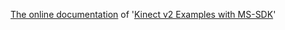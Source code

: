 [The online documentation](https://github.com/rfilkov/k2docs/wiki) of '[Kinect v2 Examples with MS-SDK](https://assetstore.unity.com/packages/slug/18708)'

